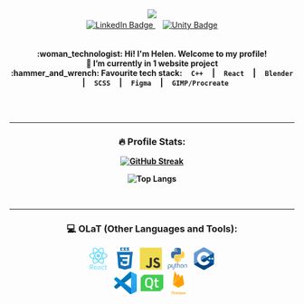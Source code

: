 <div align="center">
  <div id="header">
    <img src="https://media1.giphy.com/media/LUokZJ21LM39f6d0Md/giphy.gif?cid=ecf05e47wvehpcjb7r9dkr7ib95djpvi34fskucexy6xkxxq&rid=giphy.gif&ct=s" width="200"/>
    <!-- https://media3.giphy.com/media/lnIfDxGkt2t6L3KmgG/giphy.gif?cid=ecf05e47ewceczv5749eglrkuifnoasqi0iibtuiz0ndbhqj&rid=giphy.gif&ct=s -->
  </div>
  
  <div id="badges">
    <a href="https://www.linkedin.com/in/helena-mas%C5%82owska-635b62241/"> <img src="https://img.shields.io/badge/LinkedIn-blue?style=for-the-badge&logo=linkedin&logoColor=white" alt="LinkedIn Badge"/> </a> &numsp;
    <a href="https://helenamaslowska.github.io/portfolio/"> <img src="https://img.shields.io/badge/Portfolio website-darkgreen?style=for-the-badge&logo=react&logoColor=white" alt="Unity Badge"/> </a>
  </div>
<div/>
  <br/>  <br/>
<strong>:woman_technologist: Hi! I'm Helen. Welcome to my profile! <br/>
🌱 I’m currently in 1 website project <br/>
:hammer_and_wrench: Favourite tech stack: &numsp; <code>C++</code> &numsp; | &numsp; <code>React</code> &numsp; | &numsp; <code>Blender</code> &numsp; | &numsp; <code>SCSS</code> &numsp; | &numsp; <code>Figma</code> &numsp; | &numsp; <code>GIMP/Procreate</code>
  
  <br/>  <br/>
  
---
<div align="center"/>
    
### :fire: Profile Stats:
[![GitHub Streak](http://github-readme-streak-stats.herokuapp.com?user=HelenaMaslowska&theme=gruvbox&hide_border=true&border_radius=4.6)](https://git.io/streak-stats)
    
![Top Langs](https://github-readme-stats.vercel.app/api/top-langs/?username=HelenaMaslowska&layout=compact&hide=Jupyter%20Notebook&theme=gruvbox&hide_border=true)

<img src="https://komarev.com/ghpvc/?username=HelenaMaslowska&style=flat-square&color=yellowgreen" alt=""/> 

---
  
<div>
  <h3>💻 OLaT (Other Languages and Tools): </h3>
  <div>
    <img src="https://github.com/devicons/devicon/blob/master/icons/react/react-original-wordmark.svg" title="React" alt="React" width="40" height="40"/>&nbsp;
    <img src="https://github.com/devicons/devicon/blob/master/icons/css3/css3-plain-wordmark.svg"  title="CSS3" alt="CSS" width="40" height="40"/>&nbsp;
<!--     <img src="https://github.com/devicons/devicon/blob/master/icons/html5/html5-original.svg" title="HTML5" alt="HTML" width="40" height="40"/>&nbsp; -->
    <img src="https://github.com/devicons/devicon/blob/master/icons/javascript/javascript-original.svg" title="JavaScript" alt="JavaScript" width="40" height="40"/>&nbsp;
  <!--   <img src="https://github.com/devicons/devicon/blob/master/icons/kotlin/kotlin-original.svg" title="Kotlin" alt="Kotlin" width="40" height="40"/>&nbsp; -->
    <img src="https://github.com/devicons/devicon/blob/master/icons/python/python-original-wordmark.svg" title="Python" alt="Python" width="40" height="40"/>&nbsp;
    <img src="https://github.com/devicons/devicon/blob/master/icons/cplusplus/cplusplus-original.svg" title="C++" alt="C++" width="40" height="40"/>&nbsp;
  <div/>
  
  <div>
    <img src="https://github.com/devicons/devicon/blob/master/icons/vscode/vscode-original.svg" title="VSCode" alt="VSCode" width="40" height="40"/>&nbsp;
    <img src="https://github.com/devicons/devicon/blob/master/icons/qt/qt-original.svg" title="Qt" alt="Qt" width="40" height="40"/>&nbsp;
  <!--   <img src="https://github.com/devicons/devicon/blob/master/icons/androidstudio/androidstudio-original.svg" title="AndroidStudio" alt="AndroidStudio" width="40" height="40"/>&nbsp; -->
    <img src="https://github.com/devicons/devicon/blob/master/icons/firebase/firebase-plain-wordmark.svg" title="Firebase" alt="Firebase" width="40" height="40"/>
  </div>
</div>
